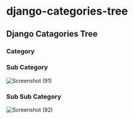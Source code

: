 # django-categories-tree
## Django Catagories Tree
### Category
### Sub Category
![Screenshot (91)](https://user-images.githubusercontent.com/59178005/123541085-1a1ef200-d760-11eb-9419-1c571c06c84c.png)

### Sub Sub Category
![Screenshot (92)](https://user-images.githubusercontent.com/59178005/123541086-1d19e280-d760-11eb-881d-7fcafd6e535d.png)
